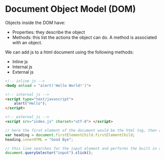 # Document Object Model (DOM)
Objects inside the DOM have:
* Properties: they describe the object
* Methods: this list the actions the object can do. A method is associated with an object.

We can add js to a html document using the following methods:
* Inline js
* Internal js
* External js
```html
<!-- inline js -->
<body onload = "alert('Hello World!')">

<!-- internal js -->
<script type="text/javascript">
    alert("Hello");
</script>

<!-- external js -->
<script src="index.js" charset="utf-8"> </script>
```

```js
// here the first element of the document would be the html tag, then a heading which we saved on a variable and modified using the innerHTML function
var heading = document.firstElementChild.firstElementChild;
heading.innerHTML = "Good Bye";

// this line searches for the input element and performs the built in click method
document.querySelector("input").click();
```